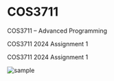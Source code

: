 # COS3711
COS3711 – Advanced Programming


COS3711 2024 Assignment 1




COS3711 2024 Assignment 1

![sample](https://github.com/user-attachments/assets/6c038b23-f0ef-4259-a8b7-7fb1f04045c7)

